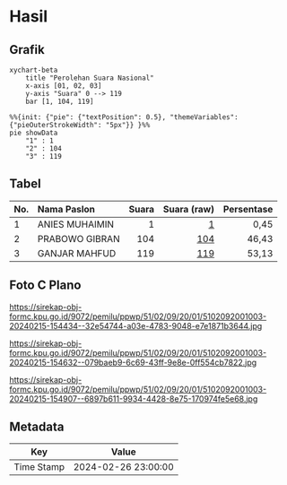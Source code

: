 # Hasil

## Grafik

```mermaid
xychart-beta
    title "Perolehan Suara Nasional"
    x-axis [01, 02, 03]
    y-axis "Suara" 0 --> 119
    bar [1, 104, 119]
```

```mermaid
%%{init: {"pie": {"textPosition": 0.5}, "themeVariables": {"pieOuterStrokeWidth": "5px"}} }%%
pie showData
    "1" : 1
    "2" : 104
    "3" : 119
```

## Tabel

| No. | Nama Paslon    | Suara | Suara (raw) | Persentase |
|:--- |:-------------- | -----:| -----------:| ----------:|
| 1   | ANIES MUHAIMIN | 1     | [1][p-1]    | 0,45       |
| 2   | PRABOWO GIBRAN | 104   | [104][p-2]  | 46,43      |
| 3   | GANJAR MAHFUD  | 119   | [119][p-3]  | 53,13      |


[p-1]: https://github.com/gigit-pemilu/pemilu-2024/blob/main/pilpres/hitung-suara/sub/51-bali/sub/02-tabanan/sub/09-baturiti/sub/2001-perean/sub/003-tps/sub/paslon-1.txt
[p-2]: https://github.com/gigit-pemilu/pemilu-2024/blob/main/pilpres/hitung-suara/sub/51-bali/sub/02-tabanan/sub/09-baturiti/sub/2001-perean/sub/003-tps/sub/paslon-2.txt
[p-3]: https://github.com/gigit-pemilu/pemilu-2024/blob/main/pilpres/hitung-suara/sub/51-bali/sub/02-tabanan/sub/09-baturiti/sub/2001-perean/sub/003-tps/sub/paslon-3.txt

## Foto C Plano

https://sirekap-obj-formc.kpu.go.id/9072/pemilu/ppwp/51/02/09/20/01/5102092001003-20240215-154434--32e54744-a03e-4783-9048-e7e1871b3644.jpg

https://sirekap-obj-formc.kpu.go.id/9072/pemilu/ppwp/51/02/09/20/01/5102092001003-20240215-154632--079baeb9-6c69-43ff-9e8e-0ff554cb7822.jpg

https://sirekap-obj-formc.kpu.go.id/9072/pemilu/ppwp/51/02/09/20/01/5102092001003-20240215-154907--6897b611-9934-4428-8e75-170974fe5e68.jpg


## Metadata

| Key        | Value               |
| ---------- | ------------------- |
| Time Stamp | 2024-02-26 23:00:00 |



